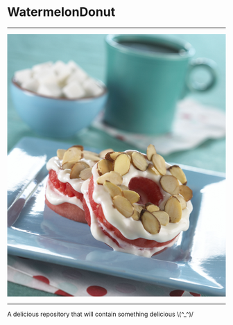 # WatermelonDonut

<hr>

![Watermelon Donut](images/WatermelonDonuts.jpg?raw=true "Watermelon Donut")

<hr>

A delicious repository that will contain something delicious \\(^_^)/ 
